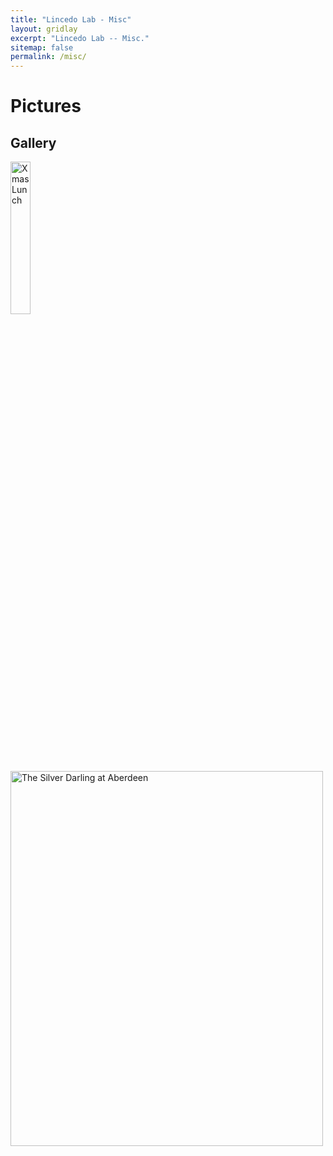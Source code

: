 ```yaml
---
title: "Lincedo Lab - Misc"
layout: gridlay
excerpt: "Lincedo Lab -- Misc."
sitemap: false
permalink: /misc/
---
```


# Pictures

## Gallery

<img src="{{ site.url }}{{ site.baseurl }}/images/respic/xmas-lunch.jpeg" alt="Xmas Lunch" width="25%" height="25%"/>
<img src="{{ site.url }}{{ site.baseurl }}/images/respic/The-Silver-Darling-Aberdeen-20180530.JPG" alt="The Silver Darling at Aberdeen" width="500" height="600"/>